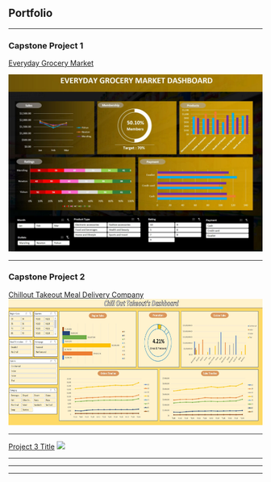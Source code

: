 ## Portfolio

---

### Capstone Project 1

<a><a href="/Capstone1">Everyday Grocery Market</a>
  
<img src="images/Capstone 1 dashboard.JPG"/>

---
### Capstone Project 2
<a><a href="/Capstone2">Chillout Takeout Meal Delivery Company</a>
<img src="images/Capstone 2 dashboard.JPG?raw=true" width="700" height="250"/>

---
[Project 3 Title](http://example.com/)
<img src="images/dummy_thumbnail.jpg?raw=true"/>

---



---




---
